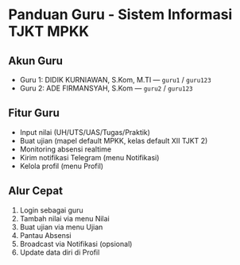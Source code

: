 # Panduan Guru - Sistem Informasi TJKT MPKK

## Akun Guru
- Guru 1: DIDIK KURNIAWAN, S.Kom, M.TI — `guru1` / `guru123`
- Guru 2: ADE FIRMANSYAH, S.Kom — `guru2` / `guru123`

## Fitur Guru
- Input nilai (UH/UTS/UAS/Tugas/Praktik)
- Buat ujian (mapel default MPKK, kelas default XII TJKT 2)
- Monitoring absensi realtime
- Kirim notifikasi Telegram (menu Notifikasi)
- Kelola profil (menu Profil)

## Alur Cepat
1. Login sebagai guru
2. Tambah nilai via menu Nilai
3. Buat ujian via menu Ujian
4. Pantau Absensi
5. Broadcast via Notifikasi (opsional)
6. Update data diri di Profil
